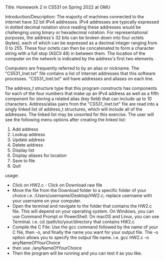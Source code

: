Title: Homework 2 in CS531 on Spring 2022 at GMU

Introduction/Description:
The majority of machines connected to the internet have 32 bit IPv4 addresses. IPv4 addresses are typically expressed in dotted decimal notation since reading these addresses would be challenging using binary or hexadecimal notation. For representational purposes, the address's 32 bits can be broken down into four octets (bytes), each of which can be expressed as a decimal integer ranging from 0 to 255. These four octets can then be concatenated to form a character string with a full stop (ASCII 46) in between them. The location of the computer on the network is indicated by the address's first two elements.

Computers are frequently referred to by an alias or nickname. The "CS531_Inet.txt" file contains a list of Internet addresses that this software processes. "CS531_Inet.txt" will have addresses and aliases on each line.

The address_t structure type that this program constructs has components for each of the four numbers that make up an IPv4 address as well as a fifth component for storing a related alias (key field) that can include up to 10 characters. Address/alias pairs from the "CS531_Inet.txt" file are read into a singly linked list of address_t structures, which will include all of the addresses. The linked list may be unsorted for this exercise.
The user will see the following menu options after creating the linked list:

1) Add address
2) Lookup address
3) Update address
4) Delete address
5) Display list
6) Display aliases for location 
7) Save to file
8) Quit

 usage: 
- Click on HW2.c - Click on Download raw file 
- Move the file from the Download folder to a specific folder of your choice i.e. /Users/username/Desktop/HW2.c; replace username with your username on your computer. 
- Open the terminal and navigate to the folder that contains the HW2.c file. This will depend on your operating system. On Windows, you can use Command Prompt or PowerShell. On macOS and Linux, you can use Terminal. i.e. cd /path/to/your/directory that contains HW2.c 
- Compile the C File: Use the gcc command followed by the name of your C file, then -o, and finally the name you want for your output file. The -o option allows you to specify the output file name. i.e. gcc HW2.c -o anyNameOfYourChoice 
- then use ./anyNameOfYourChoice 
- Then the program will be running and you can test it as you like.
